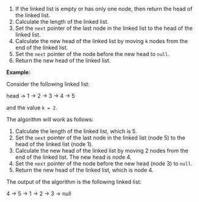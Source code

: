 1. If the linked list is empty or has only one node, then return the head of the linked list.
2. Calculate the length of the linked list.
3. Set the `next` pointer of the last node in the linked list to the head of the linked list.
4. Calculate the new head of the linked list by moving `k` nodes from the end of the linked list.
5. Set the `next` pointer of the node before the new head to `null`.
6. Return the new head of the linked list.

**Example:**

Consider the following linked list:

head -> 1 -> 2 -> 3 -> 4 -> 5

and the value `k = 2`.

The algorithm will work as follows:

1. Calculate the length of the linked list, which is 5.
2. Set the `next` pointer of the last node in the linked list (node 5) to the head of the linked list (node 1).
3. Calculate the new head of the linked list by moving 2 nodes from the end of the linked list. The new head is node 4.
4. Set the `next` pointer of the node before the new head (node 3) to `null`.
5. Return the new head of the linked list, which is node 4.

The output of the algorithm is the following linked list:

4 -> 5 -> 1 -> 2 -> 3 -> null
